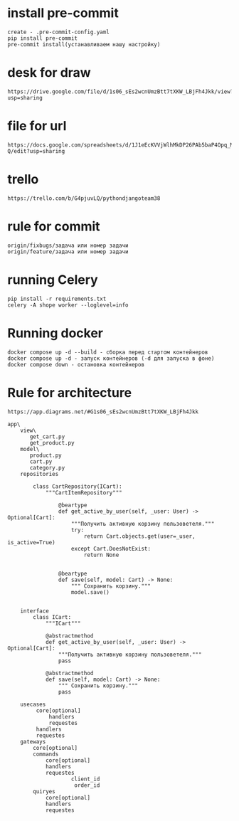 # install pre-commit
    create - .pre-commit-config.yaml
    pip install pre-commit
    pre-commit install(устанавливаем нашу настройку)

# desk for draw
    https://drive.google.com/file/d/1s06_sEs2wcnUmzBtt7tXKW_LBjFh4Jkk/view?usp=sharing

# file for url
    https://docs.google.com/spreadsheets/d/1J1eEcKVVjWlhMkDP26PAb5baP4Opq_MPgAApUw9dK-Q/edit?usp=sharing

# trello
    https://trello.com/b/G4pjuvLQ/pythondjangoteam38

# rule for commit
    origin/fixbugs/задача или номер задачи
    origin/feature/задача или номер задачи

# running Celery
    pip install -r requirements.txt
    celery -A shope worker --loglevel=info

# Running docker
    docker compose up -d --build - сборка перед стартом контейнеров
    docker compose up -d - запуск контейнеров (-d для запуска в фоне)
    docker compose down - остановка контейнеров

# Rule for architecture
    https://app.diagrams.net/#G1s06_sEs2wcnUmzBtt7tXKW_LBjFh4Jkk

    app\
        view\
           get_cart.py
           get_product.py
        model\
           product.py
           cart.py
           category.py
        repositories
            
            class CartRepository(ICart):
                """CartItemRepository"""

                    @beartype
                    def get_active_by_user(self, _user: User) -> Optional[Cart]:
                        """Получить активную корзину пользоветеля."""
                        try:
                            return Cart.objects.get(user=_user, is_active=True)
                        except Cart.DoesNotExist:
                            return None


                    @beartype
                    def save(self, model: Cart) -> None:
                        """ Сохранить корзину."""
                        model.save()


        interface
            class ICart:
                """ICart"""
            
                @abstractmethod
                def get_active_by_user(self, _user: User) -> Optional[Cart]:
                    """Получить активную корзину пользоветеля."""
                    pass
            
                @abstractmethod
                def save(self, model: Cart) -> None:
                    """ Сохранить корзину."""
                    pass
        
        usecases
             core[optional]
                 handlers
                 requestes
             handlers
             requestes
        gateways
            core[optional]
            commands
                core[optional]
                handlers
                requestes
                        client_id
                         order_id
            quiryes
                core[optional]
                handlers
                requestes

        



